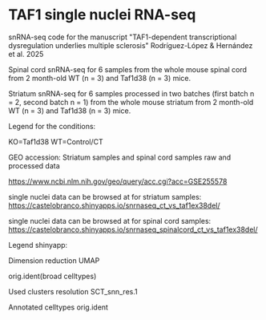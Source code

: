 # TAF1 single nuclei RNA-seq 
snRNA-seq code for the manuscript "TAF1-dependent transcriptional dysregulation underlies multiple sclerosis" Rodríguez-López & Hernández et al. 2025

Spinal cord
snRNA-seq for 6 samples from the whole mouse spinal cord from 2 month-old WT (n = 3) and Taf1d38 (n = 3) mice.

Striatum
snRNA-seq for 6 samples processed in two batches (first batch n = 2, second batch n = 1) from the whole mouse striatum from
2 month-old WT (n = 3) and Taf1d38 (n = 3) mice.

 Legend for the conditions:
 
 KO=Taf1d38
 WT=Control/CT

 
GEO accession: 
Striatum samples and spinal cord samples raw and processed data

https://www.ncbi.nlm.nih.gov/geo/query/acc.cgi?acc=GSE255578


single nuclei data can be browsed at for striatum samples: https://castelobranco.shinyapps.io/snrnaseq_ct_vs_taf1ex38del/

single nuclei data can be browsed at for spinal cord samples: https://castelobranco.shinyapps.io/snrnaseq_spinalcord_ct_vs_taf1ex38del/

Legend shinyapp:

Dimension reduction UMAP

orig.ident(broad celltypes)

Used clusters resolution SCT_snn_res.1

Annotated celltypes orig.ident

